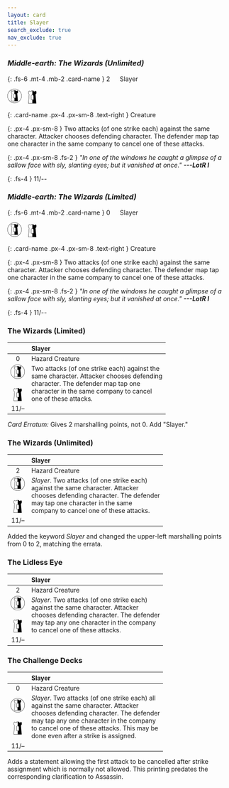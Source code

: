 ```yaml
---
layout: card
title: Slayer
search_exclude: true
nav_exclude: true
---
```


### _Middle-earth: The Wizards (Unlimited)_

{: .fs-6 .mt-4 .mb-2 .card-name }
2 &emsp; Slayer

![](/assets/images/border-land.svg)&emsp;![](/assets/images/border-hold.svg)
 
{: .card-name .px-4 .px-sm-8 .text-right }
Creature

{: .px-4 .px-sm-8 }
Two attacks (of one strike each) against the same character. Attacker chooses defending character. The defender map tap one character in the same company to cancel one of these attacks.
 
{: .px-4 .px-sm-8 .fs-2 }
_"In one of the windows he caught a glimpse of a sallow face with sly, slanting eyes; but it vanished at once." **---LotR I**_

{: .fs-4 }
11/--

### _Middle-earth: The Wizards (Limited)_

{: .fs-6 .mt-4 .mb-2 .card-name }
0 &emsp; Slayer

![](/assets/images/border-land.svg)&emsp;![](/assets/images/border-hold.svg)
 
{: .card-name .px-4 .px-sm-8 .text-right }
Creature

{: .px-4 .px-sm-8 }
Two attacks (of one strike each) against the same character. Attacker chooses defending character. The defender map tap one character in the same company to cancel one of these attacks.
 
{: .px-4 .px-sm-8 .fs-2 }
_"In one of the windows he caught a glimpse of a sallow face with sly, slanting eyes; but it vanished at once." **---LotR I**_

{: .fs-4 }
11/--

### The Wizards (Limited)

|  | Slayer |
| :---: | :--- |
|   0   | Hazard Creature | 
|![](/assets/images/border-land.svg)<br><br>![](/assets/images/border-hold.svg)|Two attacks (of one strike each) against the<br>same character. Attacker chooses defending<br>character. The defender map tap one<br>character in the same company to cancel<br>one of these attacks.|
| 11/– | |

_Card Erratum:_ Gives 2 marshalling points, not 0. Add "Slayer."
 
### The Wizards (Unlimited)

|  | Slayer |  
| :---: | :--- | 
|   2   | Hazard Creature |  
|![](/assets/images/border-land.svg)<br><br>![](/assets/images/border-hold.svg)|_Slayer_. Two attacks (of one strike each)<br>against the same character. Attacker<br>chooses defending character. The defender<br>may tap one character in the same<br>company to cancel one of these attacks.|
| 11/– | |

Added the keyword _Slayer_ and changed the upper-left marshalling points from 0 to 2, matching the errata.

### The Lidless Eye

|  | Slayer |  
| :---: | :--- |  
|   2   | Hazard Creature |   
|![](/assets/images/border-land.svg)<br><br>![](/assets/images/border-hold.svg)|_Slayer_. Two attacks (of one strike each)<br>against the same character. Attacker<br>chooses defending character. The defender<br>may tap any one character in the company<br>to cancel one of these attacks.|
| 11/– | |

### The Challenge Decks

|  | Slayer |
| :---: | :--- |
|   0   | Hazard Creature | 
|![](/assets/images/border-land.svg)<br><br>![](/assets/images/border-hold.svg)|_Slayer_. Two attacks (of one strike each) all<br>against the same character. Attacker<br>chooses defending character. The defender<br>may tap any one character in the company<br>to cancel one of these attacks. This may be<br>done even after a strike is assigned.
| 11/– | |

Adds a statement allowing the first attack to be cancelled after strike assignment which is normally not allowed. This printing predates the corresponding clarification to Assassin.

